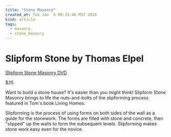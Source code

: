 ```yaml
---
title: "Stone Masonry"
created_at: Tue Jan  5 09:15:46 MST 2016
kind: article
tags:
  - masonry
  - stone_masonry
---
```


# Slipform Stone by Thomas Elpel


<a href="http://www.hopspress.com/Videos/Stone_Masonry_Video.htm" target="_blank">Slipform Stone Masonry DVD</a>

$25

Want to build a stone house? It's easier than you might think! Slipform
Stone Masonry brings to life the nuts-and-bolts of the slipforming
process featured in Tom's book Living Homes.

Slipforming is the process of using forms on both sides of the wall as a
guide for the stonework. The forms are filled with stone and concrete,
then "slipped" up the walls to form the subsequent levels. Slipforming
makes stone work easy even for the novice.

<!--
html boilerplate
<a href="" target="_blank"></a>
<img src="" width="400px">
-->

